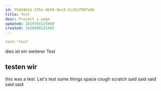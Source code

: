 ```yaml
---
id: 55d44b2e-235a-4b58-9ec8-2c35a7997e0b
title: Test
desc: Project x page
updated: 1619765125960
created: 1618406525485
---
```


```yml
test:'test'
```

dies ist ein weiterer Test

## testen wir

this was a test.
Let's test some things space cough scratch said said said said said
